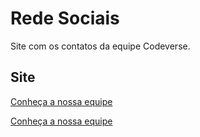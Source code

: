 # Rede Sociais

 Site com os contatos da equipe Codeverse. 

 ## Site 
 <a href src="https://codeverse-web.github.io/CodeVerse/equipe.html" target="_blank"> Conheça a nossa equipe</a>


  <a href="https://codeverse-web.github.io/CodeVerse/equipe.html" target="_blank">  Conheça a nossa equipe</a>
